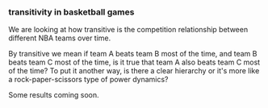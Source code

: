 ### transitivity in basketball games

We are looking at how transitive is the competition relationship between different NBA teams over time. 

By transitive we mean if team A beats team B most of the time, and team B beats team C most of the time, is it true that team A also beats team C most of the time? To put it another way, is there a clear hierarchy or it's more like a rock-paper-scissors type of power dynamics?

Some results coming soon.
